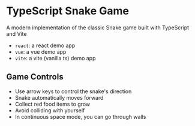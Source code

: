 # TypeScript Snake Game

A modern implementation of the classic Snake game built with TypeScript and Vite

- `react`: a react demo app
- `vue`: a vue demo app
- `vite`: a vite (vanilla ts) demo app

## Game Controls

- Use arrow keys to control the snake's direction
- Snake automatically moves forward
- Collect red food items to grow
- Avoid colliding with yourself
- In continuous space mode, you can go through walls
